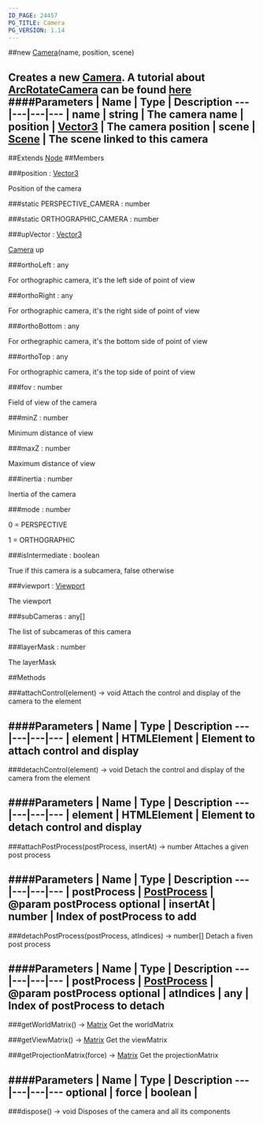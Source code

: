 ```yaml
---
ID_PAGE: 24457
PG_TITLE: Camera
PG_VERSION: 1.14
---
```

##new [Camera](/classes/Camera)(name, position, scene)

Creates a new [Camera](/classes/Camera).
A tutorial about [ArcRotateCamera](/classes/ArcRotateCamera) can be found [here](https://github.com/BabylonJS/Babylon.js/wiki/05-Cameras)
####Parameters
 | Name | Type | Description
---|---|---|---
 | name | string | The camera name
 | position | [Vector3](/classes/Vector3) | The camera position
 | scene | [Scene](/classes/Scene) | The scene linked to this camera
---

##Extends [Node](/classes/Node)
##Members

###position : [Vector3](/classes/Vector3)


Position of the camera

###static PERSPECTIVE_CAMERA : number


###static ORTHOGRAPHIC_CAMERA : number


###upVector : [Vector3](/classes/Vector3)

 [Camera](/classes/Camera) up

###orthoLeft : any


For orthographic camera, it's the left side of point of view

###orthoRight : any


For orthographic camera, it's the right side of point of view

###orthoBottom : any


For orthegraphic camera, it's the bottom side of point of view

###orthoTop : any


For orthographic camera, it's the top side of point of view

###fov : number


Field of view of the camera

###minZ : number


Minimum distance of view

###maxZ : number


Maximum distance of view

###inertia : number


Inertia of the camera

###mode : number


0 = PERSPECTIVE

1 = ORTHOGRAPHIC

###isIntermediate : boolean


True if this camera is a subcamera, false otherwise

###viewport : [Viewport](/classes/Viewport)


The viewport

###subCameras : any[]


The list of subcameras of this camera

###layerMask : number


The layerMask



##Methods

###attachControl(element) &rarr; void
Attach the control and display of the camera to the element

####Parameters
 | Name | Type | Description
---|---|---|---
 | element | HTMLElement | Element to attach control and display
---

###detachControl(element) &rarr; void
Detach the control and display of the camera from the element

####Parameters
 | Name | Type | Description
---|---|---|---
 | element | HTMLElement | Element to detach control and display
---

###attachPostProcess(postProcess, insertAt) &rarr; number
Attaches a given post process

####Parameters
 | Name | Type | Description
---|---|---|---
 | postProcess | [PostProcess](/classes/PostProcess) | @param postProcess
optional | insertAt | number | Index of postProcess to add
---

###detachPostProcess(postProcess, atIndices) &rarr; number[]
Detach a fiven post process

####Parameters
 | Name | Type | Description
---|---|---|---
 | postProcess | [PostProcess](/classes/PostProcess) | @param postProcess
optional | atIndices | any | Index of postProcess to detach
---

###getWorldMatrix() &rarr; [Matrix](/classes/Matrix)
Get the worldMatrix


###getViewMatrix() &rarr; [Matrix](/classes/Matrix)
Get the viewMatrix


###getProjectionMatrix(force) &rarr; [Matrix](/classes/Matrix)
Get the projectionMatrix

####Parameters
 | Name | Type | Description
---|---|---|---
optional | force | boolean | 
---

###dispose() &rarr; void
Disposes of the camera and all its components

